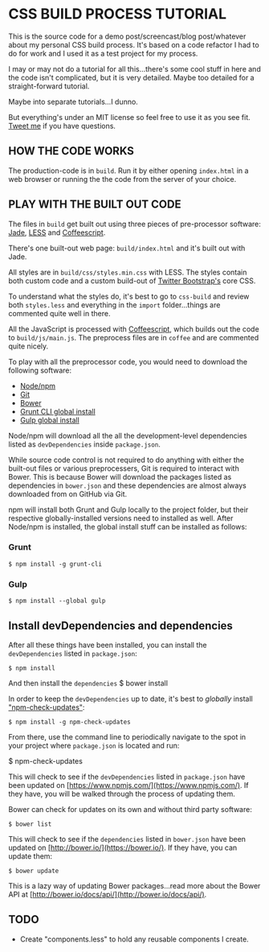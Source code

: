 # CSS BUILD PROCESS TUTORIAL

This is the source code for a demo post/screencast/blog post/whatever about my personal CSS build process. It's based on a code refactor I had to do for work and I used it as a test project for my process.

I may or may not do a tutorial for all this...there's some cool stuff in here and the code isn't complicated, but it is very detailed. Maybe too detailed for a straight-forward tutorial.

Maybe into separate tutorials...I dunno.

But everything's under an MIT license so feel free to use it as you see fit. [Tweet me](http://twitter.com/kaidez) if you have questions.

## HOW THE CODE WORKS
The production-code is in `build`. Run it by either opening `index.html` in a web browser or running the the code from the server of your choice.

## PLAY WITH THE BUILT OUT CODE
The files in `build` get built out using three pieces of pre-processor software: [Jade](http://jade-lang.com/), [LESS](http://lesscss.org/) and [Coffeescript](http://coffeescript.org/).

There's one built-out web page: `build/index.html` and it's built out with Jade.

All styles are in `build/css/styles.min.css` with LESS. The styles contain both custom code and a custom build-out of [Twitter Bootstrap's](http://getbootstrap.com/) core CSS.

To understand what the styles do, it's best to go to `css-build` and review both `styles.less` and everything in the `import` folder...things are commented quite well in there.

All the JavaScript is processed with [Coffeescript](http://coffeescript.org/), which builds out the code to `build/js/main.js`. The preprocess files are in `coffee` and are commented quite nicely.

To play with all the preprocessor code, you would need to download the following software:

* [Node/npm](http://nodejs.org/download/)
* [Git](http://git-scm.com/downloads)
* [Bower](http://bower.io)
* [Grunt CLI global install](http://gruntjs.com/getting-started)
* [Gulp global install](https://github.com/gulpjs/gulp/blob/master/docs/getting-started.md)

Node/npm will download all the all the development-level dependencies listed as `devDependencies` inside `package.json`.

While source code control is not required to do anything with either the built-out files or various preprocessers, Git is required to interact with Bower. This is because Bower will download the packages listed as dependencies in `bower.json` and these dependencies are almost always downloaded from on GitHub via Git.

npm will install both Grunt and Gulp locally to the project folder, but their respective globally-installed versions need to installed as well. After Node/npm is installed, the global install stuff can be installed as follows:

### Grunt
    $ npm install -g grunt-cli

### Gulp
    $ npm install --global gulp

## Install devDependencies and dependencies
After all these things have been installed, you can install the `devDependencies` listed in `package.json`:

    $ npm install

And then install the `dependencies`
    $ bower install

In order to keep the `devDependencies` up to date, it's best to *globally* install ["npm-check-updates"](https://www.npmjs.com/package/npm-check-updates):

    $ npm install -g npm-check-updates

From there, use the command line to periodically navigate to the spot in your project where `package.json` is located and run:

  $ npm-check-updates

This will check to see if the `devDependencies` listed in `package.json` have been updated on [https://www.npmjs.com/](https://www.npmjs.com/). If they have, you will be walked through the process of updating them.

Bower can check for updates on its own and without third party software:

    $ bower list

This will check to see if the `dependencies` listed in `bower.json` have been updated on [http://bower.io/](https://bower.io/). If they have, you can update them:

    $ bower update

This is a lazy way of updating Bower packages...read more about the Bower API at [http://bower.io/docs/api/](http://bower.io/docs/api/).
## TODO

* Create "components.less" to hold any reusable components I create.
